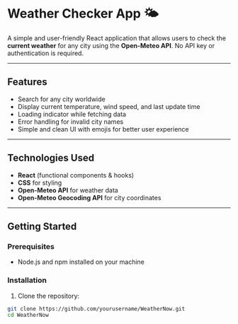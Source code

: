 # Weather Checker App 🌤️

A simple and user-friendly React application that allows users to check the **current weather** for any city using the **Open-Meteo API**. No API key or authentication is required.

---

## Features

- Search for any city worldwide
- Display current temperature, wind speed, and last update time
- Loading indicator while fetching data
- Error handling for invalid city names
- Simple and clean UI with emojis for better user experience


---

## Technologies Used

- **React** (functional components & hooks)
- **CSS** for styling
- **Open-Meteo API** for weather data
- **Open-Meteo Geocoding API** for city coordinates

---

## Getting Started

### Prerequisites

- Node.js and npm installed on your machine

### Installation

1. Clone the repository:

```bash
git clone https://github.com/yourusername/WeatherNow.git
cd WeatherNow
